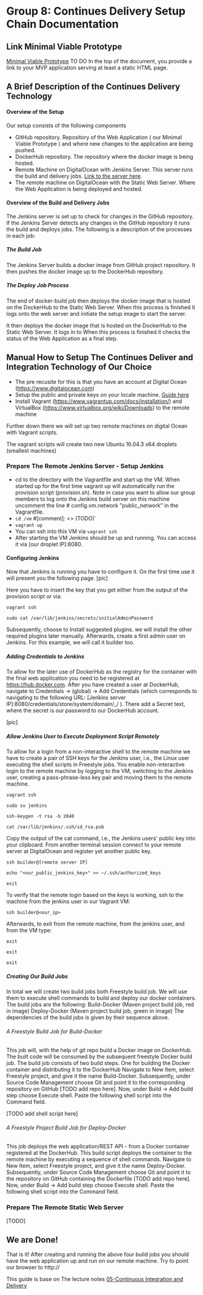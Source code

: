 Group 8: Continues Delivery Setup Chain Documentation
==============================================================
## Link Minimal Viable Prototype
[Minimal Viable Prototype](https://#)
TO DO In the top of the document, you provide a link to your MVP application serving at least a static HTML page.

## A Brief Description of the Continues Delivery Technology

#### Overview of the Setup

Our setup consists of the following components

- GitHub repository. Repository of the Web Application ( our Minimal Viable Prototype ) and where new changes to the application are being pushed.
- DockerHub repository. The repository where the docker image is being hosted. 
- Remote Machine on DigitalOcean with Jenkins Server. This server runs the build and delivery jobs. [Link to the server here](http://165.227.168.19:8080/login?from=%2F).
- The remote machine on DigitalOcean with the Static Web Server. Where the Web Application is being deployed and hosted.

#### Overview of the Build and Delivery Jobs
The Jenkins server is set up to check for changes in the GitHub repository.
If the Jenkins Server detects any changes in the GitHub repository it runs the build and deploys jobs.
The following is a description of the processes in each job:
##### The Build Job
The Jenkins Server builds a docker image from GitHub project repository. 
It then pushes the docker image up to the DockerHub repository.
##### The Deploy Job Process
The end of docker-build job then deploys the docker image that is hosted on the DockerHub to the Static Web Server. When this process is finished it logs onto the web server and initiate the setup image to start the server.

It then deploys the docker image that is hosted on the DockerHub to the Static Web Server. It logs in to When this process is finished it checks the status of the Web Application as a final step.


## Manual How to Setup The Continues Deliver and Integration Technology of Our Choice

- The pre recusite for this is that you have an account at Digital Ocean (https://www.digitalocean.com)
- Setup the public and private keys on your locale machine. [Guide here](https://www.digitalocean.com/community/tutorials/how-to-use-ssh-keys-with-digitalocean-droplets)
- Install Vagrant (https://www.vagrantup.com/docs/installation/) and VirtualBox (https://www.virtualbox.org/wiki/Downloads) to the remote machine

Further down there we will set up two remote machines on digital Ocean with Vagrant scripts.

The vagrant scripts will create two new Ubuntu 16.04.3 x64 droplets (smallest machines)




### Prepare The Remote Jenkins Server - Setup Jenkins


- cd to the directory with the Vagrantfile and start up the VM. When started up for the first time vagrant up will automatically run the provision script (provision.sh). Note in case you want to allow our group members to log onto the Jenkins build server on this machine uncomment the line # config.vm.network "public_network" in the Vagrantfile.
- `cd /vm` #[comment]: <> (TODO)`
- `vagrant up`
- You can ssh into this VM via `vagrant ssh`
- After starting the VM Jenkins should be up and running. You can access it via [our droplet IP]:8080. 

#### Configuring Jenkins

Now that Jenkins is running you have to configure it. On the first time use it will present you the following page.
[pic]

Here you have to insert the key that you get either from the output of the provision script or via:

`vagrant ssh`

`sudo cat /var/lib/jenkins/secrets/initialAdminPassword`

Subsequently, choose to Install suggested plugins. we will install the other required plugins later manually.
Afterwards, create a first admin user on Jenkins. For this example, we will call it builder too.

##### Adding Credentials to Jenkins

To allow for the later use of DockerHub as the registry for the container with the final web application you need to be registered at https://hub.docker.com.
After you have created a user at DockerHub, navigate to Credentials -> (global) -> Add Credentials (which corresponds to navigating to the following URL: [Jenkins server IP]:8080/credentials/store/system/domain/_/ ).
There add a Secret text, where the secret is our password to our DockerHub account.

[pic]

##### Allow Jenkins User to Execute Deployment Script Remotely
To allow for a login from a non-interactive shell to the remote machine we have to create a pair of SSH keys for the Jenkins user, i.e., the Linux user executing the shell scripts in Freestyle jobs.
You enable non-interactive login to the remote machine by logging to the VM, switching to the Jenkins user, creating a pass-phrase-less key pair and moving them to the remote machine.

`vagrant ssh`

`sudo su jenkins`

`ssh-keygen -t rsa -b 2048`

`cat /var/lib/jenkins/.ssh/id_rsa.pub`

Copy the output of the cat command, i.e., the Jenkins users' public key into your clipboard. From another terminal session connect to your remote server at DigitalOcean and register yet another public key.

`ssh builder@[remote server IP]`

`echo "<our_public_jenkins_key>" >> ~/.ssh/authorized_keys`

`exit`

To verify that the remote login based on the keys is working, ssh to the machine from the jenkins user in our Vagrant VM:

`ssh builder@<our_ip>`

Afterwards, to exit from the remote machine, from the jenkins user, and from the VM type:

`exit`

`exit`

`exit`

##### Creating Our Build Jobs

In total we will create two build jobs both Freestyle build job. 
We will use them to execute shell commands to build and deploy our docker containers.
The build jobs are the following:
Build-Docker (Maven project build job, red in image)
Deploy-Docker (Maven project build job, green in image)
The dependencies of the build jobs is given by their sequence above.

###### A Freestyle Build Job for Build-Docker

This job will, with the help of git repo build a Docker image on DockerHub. 
The built code will be consumed by the subsequent freestyle Docker build job.
The build job consists of two build steps. One for building the Docker container and distributing it to the DockerHub
Navigate to New Item, select Freestyle project, and give it the name Build-Docker. Subsequently, under Source Code Management choose Git and point it to the corresponding repository on GitHub [TODO add repo here].
Now, under Build -> Add build step choose Execute shell. Paste the following shell script into the Command field.

[TODO add shell script here]

###### A Freestyle Project Build Job for Deploy-Docker

This job deploys the web application/REST API - from a Docker container registered at the DockerHub. 
This build script deploys the container to the remote machine by executing a sequence of shell commands.
Navigate to New Item, select Freestyle project, and give it the name Deploy-Docker. 
Subsequently, under Source Code Management choose Git and point it to the repository on GitHub containing the Dockerfile [TODO add repo here].
Now, under Build -> Add build step choose Execute shell. Paste the following shell script into the Command field.

### Prepare The Remote Static Web Server

[TODO]

## We are Done!

That is it! After creating and running the above four build jobs you should have the web application up and run on our remote machine. Try to point our browser to http://

This guide is base on The lecture notes [05-Continuous Integration and Delivery](https://github.com/datsoftlyngby/soft2017fall-lsd-teaching-material/blob/master/lecture_notes/05-Continuous%20Integration%20and%20Delivery.ipynb)
